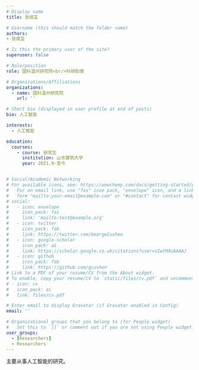 ```yaml
---
# Display name
title: 张成玺

# Username (this should match the folder name)
authors:
- 张成玺

# Is this the primary user of the site?
superuser: false

# Role/position
role: 国科温州研究院<br/>科研助理

# Organizations/Affiliations
organizations:
  - name: 国科温州研究院
    url: ''

# Short bio (displayed in user profile at end of posts)
bio: 人工智能

interests:
  - 人工智能

education:
  courses:
    - course: 研究生
      institution: 山东建筑大学
      year: 2021.9-至今


# Social/Academic Networking
# For available icons, see: https://wowchemy.com/docs/getting-started/page-builder/#icons
#   For an email link, use "fas" icon pack, "envelope" icon, and a link in the
#   form "mailto:your-email@example.com" or "#contact" for contact widget.
# social:
#   - icon: envelope
#     icon_pack: fas
#     link: 'mailto:test@example.org'
#   - icon: twitter
#     icon_pack: fab
#     link: https://twitter.com/GeorgeCushen
#   - icon: google-scholar
#     icon_pack: ai
#     link: https://scholar.google.co.uk/citations?user=sIwtMXoAAAAJ
#   - icon: github
#     icon_pack: fab
#     link: https://github.com/gcushen
# Link to a PDF of your resume/CV from the About widget.
# To enable, copy your resume/CV to `static/files/cv.pdf` and uncomment the lines below.
# - icon: cv
#   icon_pack: ai
#   link: files/cv.pdf

# Enter email to display Gravatar (if Gravatar enabled in Config)
email: ''

# Organizational groups that you belong to (for People widget)
#   Set this to `[]` or comment out if you are not using People widget.
user_groups:
  - [Researchers]
  - Researchers
---
```


主要从事人工智能的研究。
